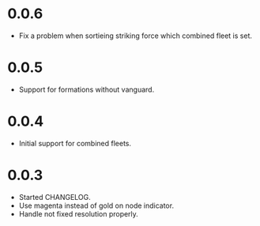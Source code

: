 # 0.0.6

- Fix a problem when sortieing striking force which combined fleet is set.

# 0.0.5

- Support for formations without vanguard.

# 0.0.4

- Initial support for combined fleets.

# 0.0.3

- Started CHANGELOG.
- Use magenta instead of gold on node indicator.
- Handle not fixed resolution properly.
